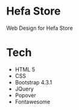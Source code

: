 # Hefa Store
Web Design for Hefa Store

# Tech
- HTML 5
- CSS
- Bootstrap 4.3.1
- JQuery
- Popover
- Fontawesome
